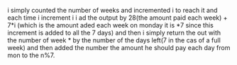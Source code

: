 i simply counted the number of weeks and incremented i to reach it and each time i increment i i ad the output by 28(the amount paid each week) + 7*i (which is the amount aded each week on monday it is *7 since this increment is added to all the 7 days) and then i simply return the out with the number of week * by the number of the days left(7 in the cas of a full week) and then added the number the amount he should pay each day from mon to the n%7.​
